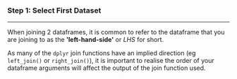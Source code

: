 ### Step 1: Select First Dataset

***

When joining 2 dataframes, it is common to refer to the dataframe that you are joining to as the **'left-hand-side'** or *LHS* for short. 

As many of the ```dplyr``` join functions have an implied direction (eg ```left_join()``` or ```right_join()```), it is important to realise the order of your dataframe arguments will affect the output of the join function used.

